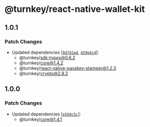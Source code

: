 # @turnkey/react-native-wallet-kit

## 1.0.1

### Patch Changes

- Updated dependencies [[`9df42ad`](https://github.com/tkhq/sdk/commit/9df42adc02c7ff77afba3b938536e79b57882ef1), [`429e4c4`](https://github.com/tkhq/sdk/commit/429e4c4b5d897a7233584d4ec429b21bba7a1f2b)]:
  - @turnkey/sdk-types@0.6.2
  - @turnkey/core@1.4.2
  - @turnkey/react-native-passkey-stamper@1.2.3
  - @turnkey/crypto@2.8.2

## 1.0.0

### Patch Changes

- Updated dependencies [[`e5b9c5c`](https://github.com/tkhq/sdk/commit/e5b9c5c5694b1f4d60c0b8606822bcd6d61da4a3)]:
  - @turnkey/core@1.4.1
